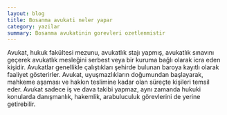 ```yaml
---
layout: blog
title: Bosanma avukati neler yapar
category: yazilar
summary: Bosanma avukatinin gorevleri ozetlenmistir
---
```

   Avukat, hukuk fakültesi mezunu, avukatlık stajı yapmış, avukatlık sınavını 
geçerek avukatlık mesleğini serbest veya bir kuruma bağlı olarak icra eden kişidir. 
Avukatlar genellikle çalıştıkları şehirde bulunan baroya kayıtlı olarak faaliyet gösterirler.
Avukat, uyuşmazlıkların doğumundan başlayarak, mahkeme aşaması ve hakkın teslimine kadar olan süreçte kişileri temsil eder.
Avukat sadece iş ve dava takibi yapmaz, aynı zamanda hukuki konularda danışmanlık, hakemlik, arabuluculuk görevlerini de yerine getirebilir.

